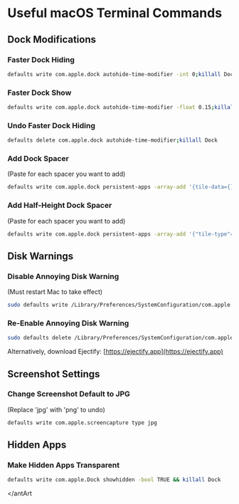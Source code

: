 # Useful macOS Terminal Commands

## Dock Modifications

### Faster Dock Hiding
```bash
defaults write com.apple.dock autohide-time-modifier -int 0;killall Dock
```

### Faster Dock Show
```bash
defaults write com.apple.dock autohide-time-modifier -float 0.15;killall Dock
```

### Undo Faster Dock Hiding
```bash
defaults delete com.apple.dock autohide-time-modifier;killall Dock
```

### Add Dock Spacer
(Paste for each spacer you want to add)
```bash
defaults write com.apple.dock persistent-apps -array-add '{tile-data={}; tile-type="spacer-tile";}' && killall Dock
```

### Add Half-Height Dock Spacer
(Paste for each spacer you want to add)
```bash
defaults write com.apple.dock persistent-apps -array-add '{"tile-type"="small-spacer-tile";}' && killall Dock
```

## Disk Warnings

### Disable Annoying Disk Warning
(Must restart Mac to take effect)
```bash
sudo defaults write /Library/Preferences/SystemConfiguration/com.apple.DiskArbitration.diskarbitrationd.plist DADisableEjectNotification -bool YES && sudo pkill diskarbitrationd
```

### Re-Enable Annoying Disk Warning
```bash
sudo defaults delete /Library/Preferences/SystemConfiguration/com.apple.DiskArbitration.diskarbitrationd.plist DADisableEjectNotification && sudo pkill diskarbitrationd
```

Alternatively, download Ejectify: [https://ejectify.app](https://ejectify.app)

## Screenshot Settings

### Change Screenshot Default to JPG
(Replace 'jpg' with 'png' to undo)
```bash
defaults write com.apple.screencapture type jpg
```

## Hidden Apps

### Make Hidden Apps Transparent
```bash
defaults write com.apple.Dock showhidden -bool TRUE && killall Dock
```
</antArt
